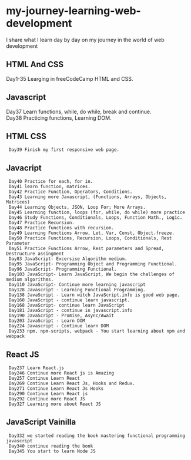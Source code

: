# my-journey-learning-web-development
I share what I learn day by day on my journey in the world of web development

## HTML And CSS
Day1-35 Learging in freeCodeCamp HTML and CSS.

## Javascript


Day37 Learn functions, while, do while, break
     and continue.<br>
Day38 Practicing functions, Learning DOM.
               

## HTML CSS

     Day39 Finish my first responsive web page.
     
   
## Javacript


     Day40 Practice for each, for in.
     Day41 learn function, matrices.
     Day42 Practice Function, Operators, Conditions.
     Day43 Learning more Javascript, (Functions, Arrays, Objects, Matrices)
     Day44 Learning Objects, JSON, Loop For; More Arrays.
     Day45 Learning function, loops (for, while, do while) more practice
     Day46 Study Functions, Conditionals, Loops, Function Math., Logic.
     Day47 Practice Recursion.
     Day48 Practice functions with recursion.
     Day49 Learning Functions Arrow, Let, Var, Const, Object.freeze.
     Day50 Practice Functions, Recursion, Loops, Conditionals, Rest Parameter
     Day51 Practice Functions Arrow, Rest parameters and Spread, Destructure assingment
     Day83 JavaScript- Excersise Algorithm medium.
     Day95 JavaScript- Programming Object and Programming Functional.
     Day96 JavaScript- Programming Functional.
     Day103 JavaScript- Learn JavaScript, We begin the challenges of medium algorithms.
     Day110 JavaScript- Continue more learning javascript
     Day128 Javascript - Learning Functional Programming.
     Day138 JavaScript - Learn witch JavaScript.info is good web page.
     Day160 JavaScript - continue learn javascript.
     Day168 JavaScript- continue learn JavaScript 
     Day181 JavaScript - continue in javascript.info
     Day190 JavaScript - Promise, Async/Await
     Day203 JavaScript - Learn DOM
     Day224 Javascript - Continue learn DOM
     Day233 npm, npm-scripts, webpack - You start learning about npm and webpack
     
## React JS
     Day237 Learn React.js
     Day246 Continue more React js is Amazing
     Day257 Continue Learn React
     Day269 Continue Learn React Js, Hooks and Redux.
     Day271 Continue Learn React Js Hooks
     Day290 Continue Learn React js
     Day292 Continue more React JS
     Day327 Learning more about React JS
     
## JavaScript Vainilla
     Day332 we started reading the book mastering functional programming javascript
     Day340 continue reading the book
     Day345 You start to learn Node JS
